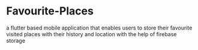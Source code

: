 # Favourite-Places
a flutter based mobile application that enables users to store their favourite visited places with their history and location with the help of firebase storage
